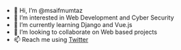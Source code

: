 - 👋 Hi, I’m @msaifmumtaz
- 👀 I’m interested in Web Development and Cyber Security
- 🌱 I’m currently learning Django and Vue.js
- 💞️ I’m looking to collaborate on Web based projects
- 📫 Reach me using [Twitter](https://twitter.com/msaifmumtaz)
